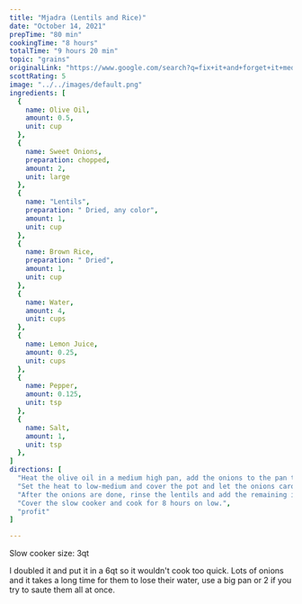 ```yaml
---
title: "Mjadra (Lentils and Rice)"
date: "October 14, 2021"
prepTime: "80 min" 
cookingTime: "8 hours"
totalTime: "9 hours 20 min"
topic: "grains"
originalLink: "https://www.google.com/search?q=fix+it+and+forget+it+mediterranean+diet+cookbook&oq=fix+it+and+forget+it+medi"
scottRating: 5
image: "../../images/default.png"
ingredients: [
  {
    name: Olive Oil,
    amount: 0.5,
    unit: cup
  },
  {
    name: Sweet Onions,
    preparation: chopped, 
    amount: 2,
    unit: large
  },
  {
    name: "Lentils",
    preparation: " Dried, any color",
    amount: 1,
    unit: cup
  },
  {
    name: Brown Rice,
    preparation: " Dried", 
    amount: 1,
    unit: cup
  },
  {
    name: Water,
    amount: 4,
    unit: cups 
  },
  {
    name: Lemon Juice,
    amount: 0.25,
    unit: cups
  },
  {
    name: Pepper,
    amount: 0.125,
    unit: tsp
  },
  {
    name: Salt,
    amount: 1,
    unit: tsp
  },
]
directions: [
  "Heat the olive oil in a medium high pan, add the onions to the pan to let them brown a bit.",
  "Set the heat to low-medium and cover the pot and let the onions caromalize for 1 hour.",
  "After the onions are done, rinse the lentils and add the remaining ingredients to the pot and stir them around.",
  "Cover the slow cooker and cook for 8 hours on low.",
  "profit"
]

---
```


Slow cooker size: 3qt

I doubled it and put it in a 6qt so it wouldn't cook too quick. Lots of onions and it takes a long time for them to lose their water, use a big pan or 2 if you try to saute them all at once.